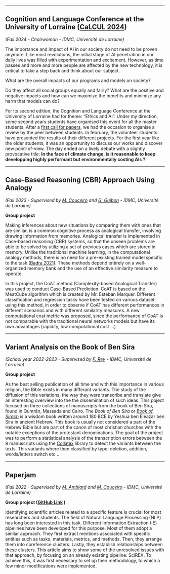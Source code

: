 ----

## Cognition and Language Conference at the University of Lorraine ([CaLCUL 2024](https://idmc.univ-lorraine.fr/calcul-2024-first-call-of-paper-ethics-and-ai/))

*(Fall 2024 - Chairwoman - IDMC, Université de Lorraine)*

The importance and impact of AI in our society do not need to be proven anymore. Like most revolutions, the initial stage of AI penetration in our daily lives was filled with experimentation and excitement.  However, as time passes and more and more people are affected by the new technology, it is critical to take a step back and think about our subject.

What are the overall impacts of our programs and models on society?

Do they affect all social groups equally and fairly? What are the positive and negative impacts and how can we maximize the benefits and minimize any harm that models can do? 

For its second edition, the Cognition and Language Conference at the University of Lorraine had for theme: “Ethics and AI”. Under my direction, some second years students have organised this event for all the master students. After a [first call for papers](calcul2024.pdf), we had the occasion to organise a review by the peer between students. In february, the volunteer students have presented the results of their different projects. For the first year like the older students, it was an opportunity to discuss our works and discover new point-of-view. The day ended on a lively debate with a slightly provocative title: **In the face of climate change, is it reasonable to keep developping highly performant but environmentally costing AIs ?**

----

## Case-Based Reasoning (CBR) Approach Using Analogy

*(Fall 2023 - Supervised by [M. Couceiro](https://members.loria.fr/mcouceiro/) and [G. Guibon](https://gguibon.github.io/) - IDMC, Université de Lorraine)*

**Group project**

Making inferences about new situations by comparing them with ones that are similar, is a common cognitive process as analogical transfer, involving drawing information from memories. Analogical transfer is implemented in Case-based reasoning (CBR) systems, so that the unseen problems are able to be solved by utilizing a set of previous cases which are stored in memory. Unlike the traditional machine learning, in the computational analogy methods, there is no need for a pre-existing trained model specific to the task ([Badra 2021](https://www.ijcai.org/Proceedings/2020/0222.pdf)). These methods depend entirely on a well-organized memory bank and the use of an effective similarity measure to operate. 

In this project, the CoAT method (Complexity-based Analogical Transfer) was used to conduct Case-Based Prediction. CoAT is based on the MeatCube algorithm which is created by Mr. Esteban Marquer. DIfferent classification and regression tasks have been tested on various dataset using this method, in order to observe if CoAT has different performances in different scenarios and with different similarity measures. A new computational cost metric was proposed, since the performance of CoAT is not comparable with the traditional neural networks models but have its own advantages (rapidity, low computational cost ...)

----

## Variant Analysis on the Book of Ben Sira

*(School year 2022-2023 - Supervised by [F. Rey](https://ecritures.univ-lorraine.fr/membres/titulaires/rey-f) - IDMC, Université de Lorraine)*

**Group project**

As the best selling publication of all time and with this importance in various religion, the Bible exists in many differant variants. The study of the diffusion of this variations, the way they were transcribe and translate give an interesting overview into the the dissemination of such ideas. This poject focused on three collections of manuscripts from the book of Ben Sira, found in Qumrân, Massada and Cairo. The *Book of Ben Sira* or *[Book of Sirach](https://en.wikipedia.org/wiki/Book_of_Sirach)* is a wisdom book written around 180 BCE by Yeshua ben Eleazar ben Sira in ancient Hebrew. This book is usually not considered a part of the Hebrew Bible but are part of the canon of most christian churches with the notable exceptions of the protestant denominations. The goal of the project was to perform a statistical analysis of the transcription errors between the 9 manuscripts using the [Collatex](https://pypi.org/project/collatex/) library to detect the variants between the texts. This variants where then classified by type: deletion, addition, words/letters switch etc ..

----

## Paperjam
*(Fall 2022 - Supervised by [M. Amblard](https://members.loria.fr/MAmblard/) and [M. Couceiro](https://members.loria.fr/mcouceiro/) - IDMC, Université de Lorraine)*

**Group project ([GitHub Link](https://github.com/PierreEpron/paperjam-lab) )**

Identifying scientific articles related to a specific feature is crucial for most researchers and students. The field of Natural Language Processing (NLP) has long been interested in this task. Different Information Extraction (IE) pipelines have been developed for this purpose. Most of them adopt a similar approach. They first extract mentions associated with specific entities such as tasks, materials, metrics, and methods. Then, they arrange them into coreference clusters. Lastly, they establish relationships between these clusters. This article aims to show some of the unresolved issues with that approach, by focusing on an already existing pipeline: SciREX. To achieve this, it was first necessary to set up their methodology, to which a few minor modifications were implemented.